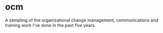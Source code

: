 # ocm
A sampling of the organizational change management, communications and training work I've done in the past five years. 
